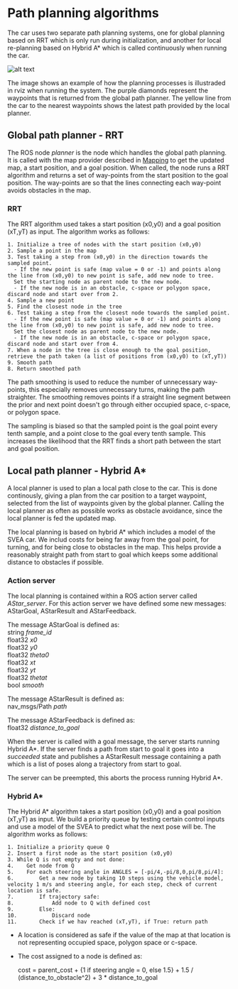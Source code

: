 # Path planning algorithms
The car uses two separate path planning systems, one for global planning based on RRT which is only run during initialization, and another for local re-planning based on Hybrid A* which is called continuously when running the car.

![alt text][planning_example]

[planning_example]: https://github.com/KTH-SML/svea_starter/blob/team4_master/mapping_img.png "Path Planning"

The image shows an example of how the planning processes is illustraded in rviz when running the system. The purple diamonds represent the waypoints that is returned from the global path planner. The yellow line from the car to the nearest waypoints shows the latest path provided by the local planner.

## Global path planner - RRT
The ROS node *planner* is the node which handles the global path planning. It is called with the map provider described in [Mapping](https://github.com/KTH-SML/svea_starter/blob/team4_master/TEAM4_MAPPING.md "TEAM4_MAPPING") to get the updated map, a start position, and a goal position. When called, the node runs a RRT algorithm and returns a set of way-points from the start position to the goal position. The way-points are so that the lines connecting each way-point avoids obstacles in the map.  

### RRT
The RRT algorithm used takes a start position (x0,y0) and a goal position (xT,yT) as input. The algorithm works as follows:
```
1. Initialize a tree of nodes with the start position (x0,y0)
2. Sample a point in the map
3. Test taking a step from (x0,y0) in the direction towards the sampled point.
  - If the new point is safe (map value = 0 or -1) and points along the line from (x0,y0) to new point is safe, add new node to tree.  
  Set the starting node as parent node to the new node.
  - If the new node is in an obstacle, c-space or polygon space, discard node and start over from 2.
4. Sample a new point
5. Find the closest node in the tree
6. Test taking a step from the closest node towards the sampled point.
  - If the new point is safe (map value = 0 or -1) and points along the line from (x0,y0) to new point is safe, add new node to tree.  
  Set the closest node as parent node to the new node.
  - If the new node is in an obstacle, c-space or polygon space, discard node and start over from 4.
7. When a node in the tree is close enough to the goal position, retrieve the path taken (a list of positions from (x0,y0) to (xT,yT))
9. Smooth path
8. Return smoothed path
```

The path smoothing is used to reduce the number of unnecessary way-points, this especially removes unnecessary turns, making the path straighter. The smoothing removes points if a straight line segment between the prior and next point doesn't go through either occupied space, c-space, or polygon space.

The sampling is biased so that the sampled point is the goal point every tenth sample, and a point close to the goal every tenth sample. This increases the likelihood that the RRT finds a short path between the start and goal position.

## Local path planner - Hybrid A*
A local planner is used to plan a local path close to the car. This is done continously, giving a plan from the car position to a target waypoint, selected from the list of waypoints given by the global planner. Calling the local planner as often as possible works as obstacle avoidance, since the local planner is fed the updated map. 

The local planning is based on hybrid A* which includes a model of the SVEA car. We includ costs for being far away from the goal point, for turning, and for being close to obstacles in the map. This helps provide a reasonably straight path from start to goal which keeps some additional distance to obstacles if possible.

### Action server
The local planning is contained within a ROS action server called *AStar_server*. For this action server we have defined some new messages: AStarGoal, AStarResult and AStarFeedback.

The message AStarGoal is defined as:  
string *frame_id*  
float32 *x0*  
float32 *y0*  
float32 *theta0*  
float32 *xt*  
float32 *yt*  
float32 *thetat*  
bool *smooth*

The message AStarResult is defined as:  
nav_msgs/Path *path*

The message AStarFeedback is defined as:  
float32 *distance_to_goal*

When the server is called with a goal message, the server starts running Hybrid A*. If the server finds a path from start to goal it goes into a *succeeded* state and publishes a AStarResult message containing a path which is a list of poses along a trajectory from start to goal.

The server can be preempted, this aborts the process running Hybrid A*.

### Hybrid A*

The Hybrid A* algorithm takes a start position (x0,y0) and a goal position (xT,yT) as input. We build a priority queue by testing certain control inputs and use a model of the SVEA to predict what the next pose will be. The algorithm works as follows:
```
1. Initialize a priority queue Q
2. Insert a first node as the start position (x0,y0)
3. While Q is not empty and not done:
4.    Get node from Q
5.    For each steering angle in ANGLES = [-pi/4,-pi/8,0,pi/8,pi/4]:
6.        Get a new node by taking 10 steps using the vehicle model, velocity 1 m/s and steering angle, for each step, check of current location is safe.
7.        If trajectory safe:
8.            Add node to Q with defined cost 
9.        Else:
10.           Discard node
11.       Check if we hav reached (xT,yT), if True: return path
```

* A location is considered as safe if the value of the map at that location is not representing occupied space, polygon space or c-space.
* The cost assigned to a node is defined as: 
  
  cost = parent_cost + {1 if steering angle = 0, else 1.5} + 1.5 / (distance_to_obstacle^2) + 3 * distance_to_goal

